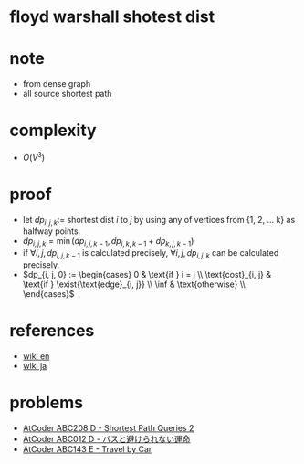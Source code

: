 # floyd warshall shotest dist 


# note 
- from dense graph 
- all source shortest path


# complexity
- $O(V^3)$



# proof
- let $dp_{i, j, k} :=$ shortest dist $i$ to $j$ by using any of vertices from {1, 2, ... k} as halfway points.
- $dp_{i, j, k} = \min{(dp_{i, j, k - 1}, dp_{i, k, k - 1} + dp_{k, j, k - 1})}$
- if $\forall{i, j}, dp_{i, j, k - 1}$ is calculated precisely, $\forall{i, j}, dp_{i, j, k}$ can be calculated precisely.
- $dp_{i, j, 0} := 
  \begin{cases} 
  0 & \text{if } i = j \\
  \text{cost}_{i, j} & \text{if } \exist{\text{edge}_{i, j}} \\
  \inf & \text{otherwise} \\
  \end{cases}$


# references 
- [wiki en](https://en.wikipedia.org/wiki/Floyd%E2%80%93Warshall_algorithm)
- [wiki ja](https://ja.wikipedia.org/wiki/%E3%83%AF%E3%83%BC%E3%82%B7%E3%83%A3%E3%83%AB%E2%80%93%E3%83%95%E3%83%AD%E3%82%A4%E3%83%89%E6%B3%95)


# problems 
- [AtCoder ABC208 D - Shortest Path Queries 2](https://atcoder.jp/contests/abc208/tasks/abc208_d)
- [AtCoder ABC012 D - バスと避けられない運命](https://atcoder.jp/contests/abc012/tasks/abc012_4)
- [AtCoder ABC143 E - Travel by Car](https://atcoder.jp/contests/abc143/tasks/abc143_e)

